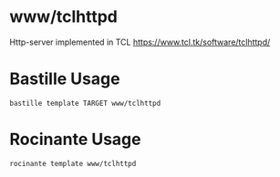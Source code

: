 # www/tclhttpd
Http-server implemented in TCL
https://www.tcl.tk/software/tclhttpd/

# Bastille Usage
```shell
bastille template TARGET www/tclhttpd
```

# Rocinante Usage
```shell
rocinante template www/tclhttpd
```
